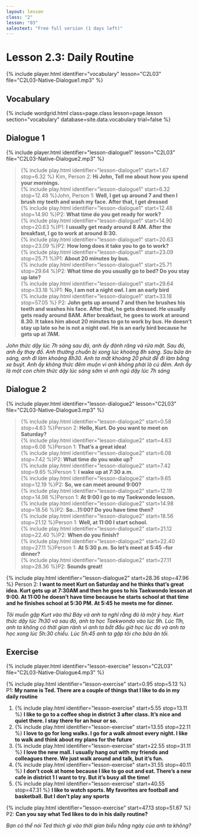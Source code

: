 ```yaml
---
layout: lesson
class: "2"
lesson: "03"
salestext: "Free full version (1 days left)"
---
```



# Lesson 2.3: Daily Routine 
{% include player.html identifier="vocabulary" lesson="C2L03" file="C2L03-Native-Dialogue1.mp3" %}


## Vocabulary

{% include wordgrid.html 
		class=page.class 
		lesson=page.lesson 
		section="vocabulary"
		database=site.data.vocabulary 
		trial=false %}



## Dialogue 1
{% include player.html identifier="lesson-dialogue1" lesson="C2L03" file="C2L03-Native-Dialogue2.mp3" %}

> {% include play.html identifier="lesson-dialogue1" start=1.67 stop=6.32 %} Kim, Person 2: **Hi John, Tell me about how you spend your mornings.**   
>  {% include play.html identifier="lesson-dialogue1" start=6.32 stop=12.48 %}John, Person 1: **Well, I get up around 7 and then I brush my teeth and wash my face. After that, I get dressed**   
>  {% include play.html identifier="lesson-dialogue1" start=12.48 stop=14.90 %}P2: **What time do you get ready for work?**   
>  {% include play.html identifier="lesson-dialogue1" start=14.90 stop=20.63 %}P1: **I usually get ready around 8 AM. After the breakfast, I go to work at around 8:30.**   
>  {% include play.html identifier="lesson-dialogue1" start=20.63 stop=23.09 %}P2: **How long does it take you to go to work?**   
>  {% include play.html identifier="lesson-dialogue1" start=23.09 stop=25.71 %}P1: **About 20 minutes by bus.**   
>  {% include play.html identifier="lesson-dialogue1" start=25.71 stop=29.64 %}P2: **What time do you usually go to bed? Do you stay up late?**   
>  {% include play.html identifier="lesson-dialogue1" start=29.64 stop=33.18 %}P1: **No, I am not a night owl. I am an early bird**   
>  {% include play.html identifier="lesson-dialogue1" start=33.18 stop=57.05 %} P2: **John gets up around 7 and then he brushes his teeth and washes his face. After that, he gets dressed. He usually gets ready around 8AM. After breakfast, he goes to work at around 8.30. It takes him about 20 minutes to go to work by bus. He doesn’t stay up late so he is not a night owl. He is an early bird because he gets up at 7AM.**  

*John thức dậy lúc 7h sáng sau đó, anh ấy đánh răng và rửa  mặt. Sau đó, anh ấy thay đồ. Anh thường chuẩn bị xong lúc khoảng 8h sáng. Sau bữa ăn sáng, anh đi làm khoảng 8h30. Anh ta mất khoảng 20 phút để đi làm bằng xe buýt. Anh ấy không thức đêm muộn vì anh không phải là cú đêm. Anh ấy là một con chim thức dậy lúc sáng sớm vì anh ngủ dậy lúc 7h sáng*

 
## Dialogue 2

{% include player.html identifier="lesson-dialogue2" lesson="C2L03" file="C2L03-Native-Dialogue3.mp3" %}


> {% include play.html identifier="lesson-dialogue2" start=0.58 stop=4.63 %}Person 2: **Hello, Kurt. Do you want to meet on Saturday?**  
> {% include play.html identifier="lesson-dialogue2" start=4.63 stop=6.08 %}Person 1: **That’s a great idea!**   
> {% include play.html identifier="lesson-dialogue2" start=6.08 stop=7.42 %}P2: **What time do you wake up?**   
> {% include play.html identifier="lesson-dialogue2" start=7.42 stop=9.65 %}Person 1: **I wake up at 7:30 a.m.**   
> {% include play.html identifier="lesson-dialogue2" start=9.65 stop=12.19 %}P2: **So, we can meet around 9:00?**   
> {% include play.html identifier="lesson-dialogue2" start=12.19 stop=14.98 %}Person 1: **At 9:00 I go to my Taekwondo lesson.**   
> {% include play.html identifier="lesson-dialogue2" start=14.98 stop=18.56 %}P2: **So…11:00? Do you have time then?**   
> {% include play.html identifier="lesson-dialogue2" start=18.56 stop=21.12 %}Person 1: **Well, at 11:00 I start school.**   
> {% include play.html identifier="lesson-dialogue2" start=21.12 stop=22.40 %}P2: **When do you finish?**   
> {% include play.html identifier="lesson-dialogue2" start=22.40 stop=27.11 %}Person 1: **At 5:30 p.m. So let’s meet at 5:45 –for dinner?**  
> {% include play.html identifier="lesson-dialogue2" start=27.11 stop=28.36 %}P2: **Sounds great!**  

{% include play.html identifier="lesson-dialogue2" start=28.36 stop=47.96 %} Person 2: **I want to meet Kurt on Saturday and he thinks that’s great idea. Kurt gets up at 7:30AM and then he goes to his Taekwondo lesson at 9:00. At 11:00 he doesn’t have time because he starts school at that time and he finishes school at 5:30 PM. At 5:45 he meets me for dinner.**

*Tôi muốn gặp Kurt vào thứ Bảy và anh ta nghĩ rằng đó là một ý hay. Kurt thức dậy lúc 7h30 và sau đó, anh ta học Taekwondo vào lúc 9h. Lúc 11h, anh ta không có thời gian rảnh vì anh ta bắt đầu giờ học lúc đó và anh ta học xong lúc 5h:30 chiều. Lúc 5h:45 anh ta gặp tôi cho bữa ăn tối.*

## Exercise

{% include player.html identifier="lesson-exercise" lesson="C2L03" file="C2L03-Native-Dialogue4.mp3" %}


{% include play.html identifier="lesson-exercise" start=0.95 stop=5.13 %} P1: **My name is Ted. There are a couple of things that I like to do in my daily routine**

1. {% include play.html identifier="lesson-exercise" start=5.55 stop=13.11 %} **I like to go to a coffee shop in district 3 after class. It’s nice and quiet there. I stay there for an hour or so.**
2. {% include play.html identifier="lesson-exercise" start=13.55 stop=22.11 %} **I love to go for long walks. I go for a walk almost every night. I like to walk and think about my plans for the future**
3. {% include play.html identifier="lesson-exercise" start=22.55 stop=31.11 %} **I love the new mall. I usually hang out with my friends and colleagues there. We just walk around and talk, but it’s fun.**
4. {% include play.html identifier="lesson-exercise" start=31.55 stop=40.11 %} **I don’t cook at home because I like to go out and eat. There’s a new cafe in district 1 I want to try. But it’s busy all the time!**
5. {% include play.html identifier="lesson-exercise" start=40.55 stop=47.31 %} **I like to watch sports. My favorites are football and basketball. But I don’t play any sports**

{% include play.html identifier="lesson-exercise" start=47.13 stop=51.67 %} P2: **Can you say what Ted likes to do in his daily routine?**

*Bạn có thể nói Ted thích gì vào thời gian biểu hằng ngày của anh ta không?*
